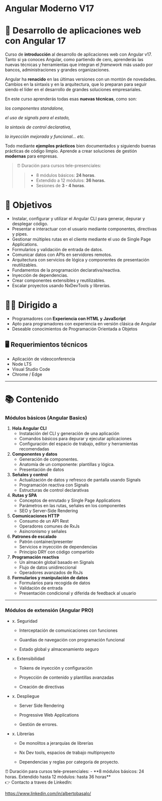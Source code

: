 # Angular Moderno V17

# 📔 Desarrollo de aplicaciones web con Angular 17

Curso de **introducción** al desarrollo de aplicaciones web con Angular v17. Tanto si ya conoces Angular, como partiendo de cero, aprenderás las nuevas técnicas y herramientas que integran el _framework_ más usado por bancos, administraciones y grandes organizaciones.

Angular ha **renacido** en las últimas versiones con un montón de novedades. Cambios en la sintaxis y en la arquitectura, que lo preparan para seguir siendo el líder en el desarrollo de grandes soluciones empresariales.

En este curso aprenderás todas esas **nuevas técnicas**, como son:

_los componentes standalone,_

_el uso de signals para el estado,_

_la sintaxis de control declarativa,_

_la inyección mejorada y funcional… etc._

Todo mediante **ejemplos prácticos** bien documentados y siguiendo buenas prácticas de código limpio. Aprende a crear soluciones de gestión **modernas** para empresas.

> ⏰ Duración para cursos tele-presenciales:
>
> > - 8 módulos básicos: **24 horas**.
> > - Extendido a 12 módulos: **36 horas.**
> > - Sesiones de **3 - 4 horas**.

# 🎯 Objetivos

- Instalar, configurar y utilizar el Angular CLI para generar, depurar y desplegar código.
- Presentar e interactuar con el usuario mediante componentes, directivas y pipes.
- Gestionar múltiples rutas en el cliente mediante el uso de Single Page Applications.
- Formularios y validación de entrada de datos.
- Comunicar datos con APIs en servidores remotos.
- Arquitectura con servicios de lógica y componentes de presentación reutilizables.
- Fundamentos de la programación declarativa/reactiva.
- Inyección de dependencias.
- Crear componentes extensibles y reutilizables.
- Escalar proyectos usando NxDevTools y librerías.

# 👨‍💻 Dirigido a

- Programadores con **Experiencia con HTML y JavaScript**
- Apto para programadores con experiencia en versión clásica de Angular
- Deseable conocimientos de Programación Orientada a Objetos

## 🖥 Requerimientos técnicos

- Aplicación de videoconferencia
- Node LTS
- Visual Studio Code
- Chrome / Edge

---

# 📚 Contenido

### Módulos básicos (Angular Basics)

1. **Hola Angular CLI**
   - Instalación del CLI y generación de una aplicación
   - Comandos básicos para depurar y ejecutar aplicaciones
   - Configuración del espacio de trabajo, editor y herramientas recomendadas
2. **Componentes y datos**
   - Generación de componentes.
   - Anatomía de un componente: plantillas y lógica.
   - Presentación de datos
3. **Señales y control**
   - Actualización de datos y refresco de pantalla usando Signals
   - Programación reactiva con Signals
   - Estructuras de control declarativas
4. **Rutas y SPA**
   - Conceptos de enrutado y Single Page Applications
   - Parámetros en las rutas, señales en los componentes
   - SEO y Server-Side Rendering
5. **Comunicaciones HTTP**
   - Consumo de un API Rest
   - Operadores comunes de RxJs
   - Asincronismo y señales
6. **Patrones de escalado**
   - Patrón container/presenter
   - Servicios e inyección de dependencias
   - Principio DRY con código compartido
7. **Programación reactiva**
   - Un almacén global basado en Signals
   - Flujo de datos unidireccional
   - Operadores avanzados de RxJs
8. **Formularios y manipulación de datos**
   - Formularios para recogida de datos
   - Validación de entrada
   - Presentación condicional y diferida de feedback al usuario

---

### Módulos de extensión (Angular PRO)

- x. Seguridad

  - Interceptación de comunicaciones con funciones

  - Guardias de navegación con programación funcional

  - Estado global y almacenamiento seguro

- x. Extensibilidad

  - Tokens de inyección y configuración

  - Proyección de contenido y plantillas avanzadas

  - Creación de directivas

- x. Despliegue

  - Server Side Rendering

  - Progressive Web Applications

  - Gestión de errores.

- x. Librerías

  - De monolitos a jerarquías de librerías

  - Nx Dev tools, espacios de trabajo multiproyecto

  - Dependencias y reglas por categoría de proyecto.

<aside>
⏰ Duración para cursos tele-presenciales: 
- **8 módulos básicos: 24 horas. Extendido hasta 12 módulos: hasta 36 horas**

</aside>

<aside>
👉 Contacto a traves de LinkedIn:

</aside>

https://www.linkedin.com/in/albertobasalo/
